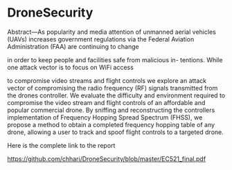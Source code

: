# DroneSecurity

Abstract—As popularity and media attention of unmanned
aerial vehicles (UAVs) increases government regulations via the
Federal Aviation Administration (FAA) are continuing to change

in order to keep people and facilities safe from malicious in-
tentions. While one attack vector is to focus on WiFi access

to compromise video streams and flight controls we explore an
attack vector of compromising the radio frequency (RF) signals
transmitted from the drones controller. We evaluate the difficulty
and environment required to compromise the video stream and
flight controls of an affordable and popular commercial drone.
By sniffing and reconstructing the controllers implementation of
Frequency Hopping Spread Spectrum (FHSS), we propose a
method to obtain a completed frequency hopping table of any
drone, allowing a user to track and spoof flight controls to a
targeted drone.


Here is the complete link to the report

https://github.com/chhari/DroneSecurity/blob/master/EC521_final.pdf
